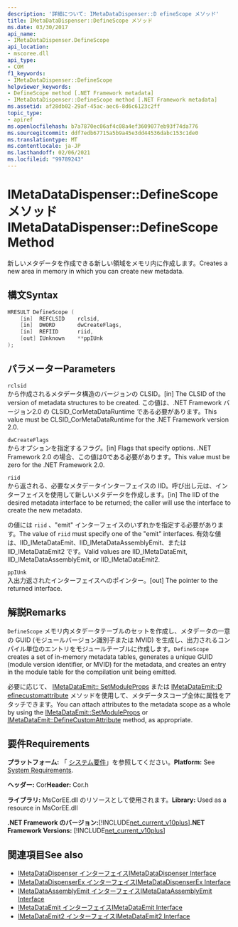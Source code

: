 ```yaml
---
description: '詳細について: IMetaDataDispenser::D efineScope メソッド'
title: IMetaDataDispenser::DefineScope メソッド
ms.date: 03/30/2017
api_name:
- IMetaDataDispenser.DefineScope
api_location:
- mscoree.dll
api_type:
- COM
f1_keywords:
- IMetaDataDispenser::DefineScope
helpviewer_keywords:
- DefineScope method [.NET Framework metadata]
- IMetaDataDispenser::DefineScope method [.NET Framework metadata]
ms.assetid: af28db02-29af-45ac-aec6-8d6c6123c2ff
topic_type:
- apiref
ms.openlocfilehash: b7a7870ec06af4c08a4ef3609077eb93f74da776
ms.sourcegitcommit: ddf7edb67715a5b9a45e3dd44536dabc153c1de0
ms.translationtype: MT
ms.contentlocale: ja-JP
ms.lasthandoff: 02/06/2021
ms.locfileid: "99789243"
---
```

# <a name="imetadatadispenserdefinescope-method"></a><span data-ttu-id="2cb03-103">IMetaDataDispenser::DefineScope メソッド</span><span class="sxs-lookup"><span data-stu-id="2cb03-103">IMetaDataDispenser::DefineScope Method</span></span>

<span data-ttu-id="2cb03-104">新しいメタデータを作成できる新しい領域をメモリ内に作成します。</span><span class="sxs-lookup"><span data-stu-id="2cb03-104">Creates a new area in memory in which you can create new metadata.</span></span>  
  
## <a name="syntax"></a><span data-ttu-id="2cb03-105">構文</span><span class="sxs-lookup"><span data-stu-id="2cb03-105">Syntax</span></span>  
  
```cpp  
HRESULT DefineScope (  
    [in]  REFCLSID    rclsid,  
    [in]  DWORD       dwCreateFlags,  
    [in]  REFIID      riid,
    [out] IUnknown    **ppIUnk  
);  
```  
  
## <a name="parameters"></a><span data-ttu-id="2cb03-106">パラメーター</span><span class="sxs-lookup"><span data-stu-id="2cb03-106">Parameters</span></span>  

 `rclsid`  
 <span data-ttu-id="2cb03-107">から作成されるメタデータ構造のバージョンの CLSID。</span><span class="sxs-lookup"><span data-stu-id="2cb03-107">[in] The CLSID of the version of metadata structures to be created.</span></span> <span data-ttu-id="2cb03-108">この値は、.NET Framework バージョン2.0 の CLSID_CorMetaDataRuntime である必要があります。</span><span class="sxs-lookup"><span data-stu-id="2cb03-108">This value must be CLSID_CorMetaDataRuntime for the .NET Framework version 2.0.</span></span>  
  
 `dwCreateFlags`  
 <span data-ttu-id="2cb03-109">からオプションを指定するフラグ。</span><span class="sxs-lookup"><span data-stu-id="2cb03-109">[in] Flags that specify options.</span></span> <span data-ttu-id="2cb03-110">.NET Framework 2.0 の場合、この値は0である必要があります。</span><span class="sxs-lookup"><span data-stu-id="2cb03-110">This value must be zero for the .NET Framework 2.0.</span></span>  
  
 `riid`  
 <span data-ttu-id="2cb03-111">から返される、必要なメタデータインターフェイスの IID。呼び出し元は、インターフェイスを使用して新しいメタデータを作成します。</span><span class="sxs-lookup"><span data-stu-id="2cb03-111">[in] The IID of the desired metadata interface to be returned; the caller will use the interface to create the new metadata.</span></span>  
  
 <span data-ttu-id="2cb03-112">の値には `riid` 、"emit" インターフェイスのいずれかを指定する必要があります。</span><span class="sxs-lookup"><span data-stu-id="2cb03-112">The value of `riid` must specify one of the "emit" interfaces.</span></span> <span data-ttu-id="2cb03-113">有効な値は、IID_IMetaDataEmit、IID_IMetaDataAssemblyEmit、または IID_IMetaDataEmit2 です。</span><span class="sxs-lookup"><span data-stu-id="2cb03-113">Valid values are IID_IMetaDataEmit, IID_IMetaDataAssemblyEmit, or IID_IMetaDataEmit2.</span></span>  
  
 `ppIUnk`  
 <span data-ttu-id="2cb03-114">入出力返されたインターフェイスへのポインター。</span><span class="sxs-lookup"><span data-stu-id="2cb03-114">[out] The pointer to the returned interface.</span></span>  
  
## <a name="remarks"></a><span data-ttu-id="2cb03-115">解説</span><span class="sxs-lookup"><span data-stu-id="2cb03-115">Remarks</span></span>  

 <span data-ttu-id="2cb03-116">`DefineScope` メモリ内メタデータテーブルのセットを作成し、メタデータの一意の GUID (モジュールバージョン識別子または MVID) を生成し、出力されるコンパイル単位のエントリをモジュールテーブルに作成します。</span><span class="sxs-lookup"><span data-stu-id="2cb03-116">`DefineScope` creates a set of in-memory metadata tables, generates a unique GUID (module version identifier, or MVID) for the metadata, and creates an entry in the module table for the compilation unit being emitted.</span></span>  
  
 <span data-ttu-id="2cb03-117">必要に応じて、 [IMetaDataEmit:: SetModuleProps](imetadataemit-setmoduleprops-method.md) または [IMetaDataEmit::D efinecustomattribute](imetadataemit-definecustomattribute-method.md) メソッドを使用して、メタデータスコープ全体に属性をアタッチできます。</span><span class="sxs-lookup"><span data-stu-id="2cb03-117">You can attach attributes to the metadata scope as a whole by using the [IMetaDataEmit::SetModuleProps](imetadataemit-setmoduleprops-method.md) or [IMetaDataEmit::DefineCustomAttribute](imetadataemit-definecustomattribute-method.md) method, as appropriate.</span></span>  
  
## <a name="requirements"></a><span data-ttu-id="2cb03-118">要件</span><span class="sxs-lookup"><span data-stu-id="2cb03-118">Requirements</span></span>  

 <span data-ttu-id="2cb03-119">**プラットフォーム:** 「 [システム要件](../../get-started/system-requirements.md)」を参照してください。</span><span class="sxs-lookup"><span data-stu-id="2cb03-119">**Platform:** See [System Requirements](../../get-started/system-requirements.md).</span></span>  
  
 <span data-ttu-id="2cb03-120">**ヘッダー:** Cor</span><span class="sxs-lookup"><span data-stu-id="2cb03-120">**Header:** Cor.h</span></span>  
  
 <span data-ttu-id="2cb03-121">**ライブラリ:** MsCorEE.dll のリソースとして使用されます。</span><span class="sxs-lookup"><span data-stu-id="2cb03-121">**Library:** Used as a resource in MsCorEE.dll</span></span>  
  
 <span data-ttu-id="2cb03-122">**.NET Framework のバージョン:**[!INCLUDE[net_current_v10plus](../../../../includes/net-current-v10plus-md.md)]</span><span class="sxs-lookup"><span data-stu-id="2cb03-122">**.NET Framework Versions:** [!INCLUDE[net_current_v10plus](../../../../includes/net-current-v10plus-md.md)]</span></span>  
  
## <a name="see-also"></a><span data-ttu-id="2cb03-123">関連項目</span><span class="sxs-lookup"><span data-stu-id="2cb03-123">See also</span></span>

- [<span data-ttu-id="2cb03-124">IMetaDataDispenser インターフェイス</span><span class="sxs-lookup"><span data-stu-id="2cb03-124">IMetaDataDispenser Interface</span></span>](imetadatadispenser-interface.md)
- [<span data-ttu-id="2cb03-125">IMetaDataDispenserEx インターフェイス</span><span class="sxs-lookup"><span data-stu-id="2cb03-125">IMetaDataDispenserEx Interface</span></span>](imetadatadispenserex-interface.md)
- [<span data-ttu-id="2cb03-126">IMetaDataAssemblyEmit インターフェイス</span><span class="sxs-lookup"><span data-stu-id="2cb03-126">IMetaDataAssemblyEmit Interface</span></span>](imetadataassemblyemit-interface.md)
- [<span data-ttu-id="2cb03-127">IMetaDataEmit インターフェイス</span><span class="sxs-lookup"><span data-stu-id="2cb03-127">IMetaDataEmit Interface</span></span>](imetadataemit-interface.md)
- [<span data-ttu-id="2cb03-128">IMetaDataEmit2 インターフェイス</span><span class="sxs-lookup"><span data-stu-id="2cb03-128">IMetaDataEmit2 Interface</span></span>](imetadataemit2-interface.md)
